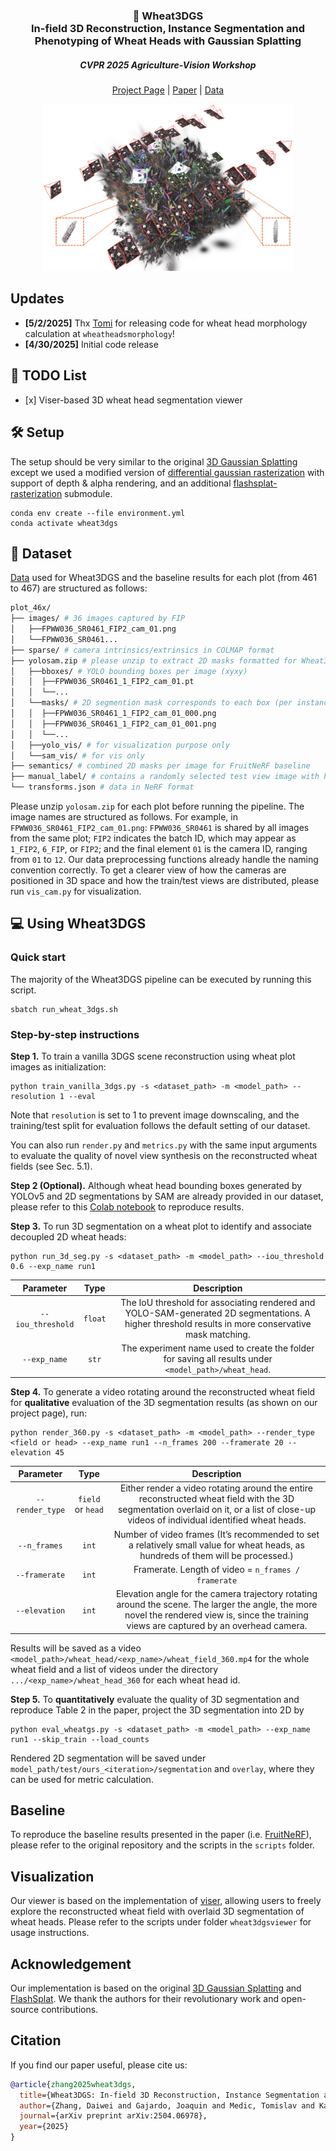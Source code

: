 <p align="center">
  <h3 align="center">🌾 Wheat3DGS <br> In-field 3D Reconstruction, Instance Segmentation and Phenotyping of Wheat Heads with Gaussian Splatting</h3>
  <h5 align="center">CVPR 2025 Agriculture-Vision Workshop</h5>
</p>

<div align="center"> 

[Project Page](https://zdwww.github.io/wheat3dgs/) | [Paper](https://arxiv.org/abs/2504.06978) | [Data](https://drive.google.com/drive/folders/1DJPs_E8-93dCysYkQ0-uxHrAcZGTZiVh)

  <img src="assets/teaser.png" width="400">
</div>

## Updates
- <b>[5/2/2025]</b>  Thx [Tomi](https://github.com/tomedic) for releasing code for wheat head morphology calculation at `wheatheadsmorphology`!
- <b>[4/30/2025]</b> Initial code release 

## 📝 TODO List
- \[x\] Viser-based 3D wheat head segmentation viewer

## 🛠️ Setup
The setup should be very similar to the original [3D Gaussian Splatting](https://github.com/graphdeco-inria/gaussian-splatting) except we used a modified version of [differential gaussian rasterization](https://github.com/ashawkey/diff-gaussian-rasterization/tree/8829d14f814fccdaf840b7b0f3021a616583c0a1) with support of depth & alpha rendering, and an additional [flashsplat-rasterization](https://github.com/florinshen/flashsplat-rasterization/tree/189c483ffa33dd6d5661343ce496df0c6eb80a0c) submodule. 

```
conda env create --file environment.yml
conda activate wheat3dgs
```

## 🌾 Dataset
[Data](https://drive.google.com/drive/folders/1DJPs_E8-93dCysYkQ0-uxHrAcZGTZiVh) used for Wheat3DGS and the baseline results for each plot (from 461 to 467) are structured as follows:
```bash
plot_46x/
├── images/ # 36 images captured by FIP
│   ├──FPWW036_SR0461_FIP2_cam_01.png 
│   └──FPWW036_SR0461...
├── sparse/ # camera intrinsics/extrinsics in COLMAP format
├── yolosam.zip # please unzip to extract 2D masks formatted for Wheat3DGS
│   ├──bboxes/ # YOLO bounding boxes per image (xyxy)
│   │  ├──FPWW036_SR0461_1_FIP2_cam_01.pt
│   │  └──...
│   └──masks/ # 2D segmention mask corresponds to each box (per instance per image) 
│   │  ├──FPWW036_SR0461_1_FIP2_cam_01_000.png
│   │  ├──FPWW036_SR0461_1_FIP2_cam_01_001.png
│   │  └──...
│   ├──yolo_vis/ # for visualization purpose only
│   └──sam_vis/ # for vis only
├── semantics/ # combined 2D masks per image for FruitNeRF baseline
├── manual_label/ # contains a randomly selected test view image with human-annotated wheat heads
└── transforms.json # data in NeRF format
```
Please unzip `yolosam.zip` for each plot before running the pipeline. The image names are structured as follows. For example, in `FPWW036_SR0461_FIP2_cam_01.png`: `FPWW036_SR0461` is shared by all images from the same plot; `FIP2` indicates the batch ID, which may appear as `1_FIP2`, `6_FIP`, or `FIP2`; and the final element `01` is the camera ID, ranging from `01` to `12`. Our data preprocessing functions already handle the naming convention correctly. To get a clearer view of how the cameras are positioned in 3D space and how the train/test views are distributed, please run `vis_cam.py` for visualization.

## 💻 Using Wheat3DGS

### Quick start

The majority of the Wheat3DGS pipeline can be executed by running this script.
```
sbatch run_wheat_3dgs.sh
```

### Step-by-step instructions

**Step 1.** To train a vanilla 3DGS scene reconstruction using wheat plot images as initialization:
```
python train_vanilla_3dgs.py -s <dataset_path> -m <model_path> --resolution 1 --eval
```
Note that `resolution` is set to 1 to prevent image downscaling, and the training/test split for evaluation follows the default setting of our dataset.

You can also run `render.py` and `metrics.py` with the same input arguments to evaluate the quality of novel view synthesis on the reconstructed wheat fields (see Sec. 5.1). 

**Step 2 (Optional).** Although wheat head bounding boxes generated by YOLOv5 and 2D segmentations by SAM are already provided in our dataset, please refer to this [Colab notebook](https://colab.research.google.com/drive/1Bz5MiyjpYY1iy37ceSBSfLZCI55roRKl?usp=sharing) to reproduce results. 

**Step 3.** To run 3D segmentation on a wheat plot to identify and associate decoupled 2D wheat heads:
```
python run_3d_seg.py -s <dataset_path> -m <model_path> --iou_threshold 0.6 --exp_name run1
``` 
| Parameter | Type | Description |
| :-------: | :--: | :---------: |
| `--iou_threshold` | `float` | The IoU threshold for associating rendered and YOLO-SAM-generated 2D segmentations. A higher threshold results in more conservative mask matching. |
| `--exp_name` | `str` | The experiment name used to create the folder for saving all results under `<model_path>/wheat_head`.

**Step 4.** To generate a video rotating around the reconstructed wheat field for **qualitative** evaluation of the 3D segmentation results (as shown on our project page), run:
```
python render_360.py -s <dataset_path> -m <model_path> --render_type <field or head> --exp_name run1 --n_frames 200 --framerate 20 --elevation 45
```
| Parameter | Type | Description |
| :-------: | :--: | :---------: |
| `--render_type` | `field` or `head` | Either render a video rotating around the entire reconstructed wheat field with the 3D segmentation overlaid on it, or a list of close-up videos of individual identified wheat heads. |
|`--n_frames` | `int` | Number of video frames (It’s recommended to set a relatively small value for wheat heads, as hundreds of them will be processed.)|
|`--framerate`| `int` | Framerate. Length of video = `n_frames / framerate`|
|`--elevation`| `int` | Elevation angle for the camera trajectory rotating around the scene. The larger the angle, the more novel the rendered view is, since the training views are captured by an overhead camera. |

Results will be saved as a video `<model_path>/wheat_head/<exp_name>/wheat_field_360.mp4` for the whole wheat field and a list of videos under the directory `.../<exp_name>/wheat_head_360` for each wheat head id.

**Step 5.** To **quantitatively** evaluate the quality of 3D segmentation and reproduce Table 2 in the paper, project the 3D segmentation into 2D by
```
python eval_wheatgs.py -s <dataset_path> -m <model_path> --exp_name run1 --skip_train --load_counts
```
Rendered 2D segmentation will be saved under `model_path/test/ours_<iteration>/segmentation` and `overlay`, where they can be used for metric calculation.

## Baseline
To reproduce the baseline results presented in the paper (i.e. [FruitNeRF](https://github.com/meyerls/FruitNeRF)), please refer to the original repository and the scripts in the `scripts` folder.

<!-- ## Results
<p align="center">
  <img src="assets/FPWW036_SR0461_1_FIP2_cam_02.jpg" alt="Image 1" width="45%" />
  <img src="assets/FPWW036_SR0461_1_FIP2_cam_04.jpg" alt="Image 2" width="45%" />
</p> -->

## Visualization
Our viewer is based on the implementation of [viser](https://github.com/nerfstudio-project/viser), allowing users to freely explore the reconstructed wheat field with overlaid 3D segmentation of wheat heads. Please refer to the scripts under folder `wheat3dgsviewer` for usage instructions.

## Acknowledgement
Our implementation is based on the original [3D Gaussian Splatting](https://github.com/graphdeco-inria/gaussian-splatting) and [FlashSplat](https://github.com/florinshen/FlashSplat). We thank the authors for their revolutionary work and open-source contributions. 

## Citation
If you find our paper useful, please cite us:
```bib
@article{zhang2025wheat3dgs,
  title={Wheat3DGS: In-field 3D Reconstruction, Instance Segmentation and Phenotyping of Wheat Heads with Gaussian Splatting},
  author={Zhang, Daiwei and Gajardo, Joaquin and Medic, Tomislav and Katircioglu, Isinsu and Boss, Mike and Kirchgessner, Norbert and Walter, Achim and Roth, Lukas},
  journal={arXiv preprint arXiv:2504.06978},
  year={2025}
}